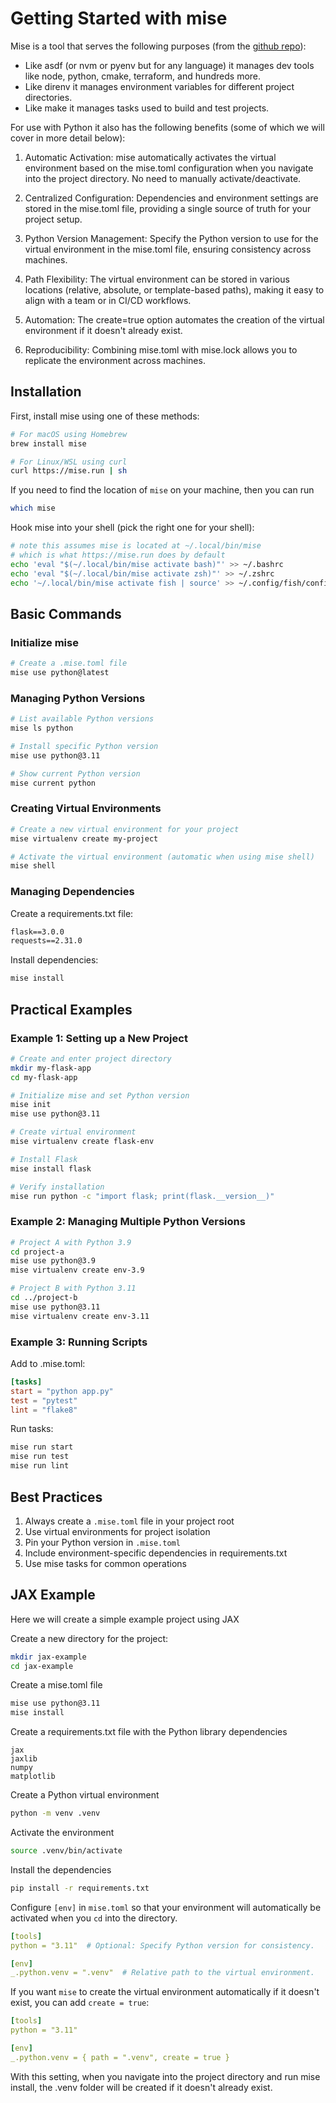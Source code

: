# Getting Started with mise
Mise is a tool that serves the following purposes (from the [github repo](https://github.com/jdx/mise)):
- Like asdf (or nvm or pyenv but for any language) it manages dev tools like node, python, cmake, terraform, and hundreds more.
- Like direnv it manages environment variables for different project directories.
- Like make it manages tasks used to build and test projects.

For use with Python it also has the following benefits (some of which we will cover in more detail below):
1. Automatic Activation:
mise automatically activates the virtual environment based on the mise.toml configuration when you navigate into the project directory. No need to manually activate/deactivate.

2. Centralized Configuration:
Dependencies and environment settings are stored in the mise.toml file, providing a single source of truth for your project setup.

3. Python Version Management:
Specify the Python version to use for the virtual environment in the mise.toml file, ensuring consistency across machines.

4. Path Flexibility:
The virtual environment can be stored in various locations (relative, absolute, or template-based paths), making it easy to align with a team or in CI/CD workflows.

5. Automation:
The create=true option automates the creation of the virtual environment if it doesn't already exist.

6. Reproducibility:
Combining mise.toml with mise.lock allows you to replicate the environment across machines.

## Installation

First, install mise using one of these methods:

```bash
# For macOS using Homebrew
brew install mise

# For Linux/WSL using curl
curl https://mise.run | sh
```

If you need to find the location of `mise` on your machine, then you can run 
```bash
which mise
```

Hook mise into your shell (pick the right one for your shell):

```bash
# note this assumes mise is located at ~/.local/bin/mise
# which is what https://mise.run does by default
echo 'eval "$(~/.local/bin/mise activate bash)"' >> ~/.bashrc
echo 'eval "$(~/.local/bin/mise activate zsh)"' >> ~/.zshrc
echo '~/.local/bin/mise activate fish | source' >> ~/.config/fish/config.fish
```

## Basic Commands

### Initialize mise
```bash
# Create a .mise.toml file
mise use python@latest
```

### Managing Python Versions

```bash
# List available Python versions
mise ls python

# Install specific Python version
mise use python@3.11

# Show current Python version
mise current python
```

### Creating Virtual Environments

```bash
# Create a new virtual environment for your project
mise virtualenv create my-project

# Activate the virtual environment (automatic when using mise shell)
mise shell
```

### Managing Dependencies

Create a requirements.txt file:
```txt
flask==3.0.0
requests==2.31.0
```

Install dependencies:
```bash
mise install
```

## Practical Examples

### Example 1: Setting up a New Project
```bash
# Create and enter project directory
mkdir my-flask-app
cd my-flask-app

# Initialize mise and set Python version
mise init
mise use python@3.11

# Create virtual environment
mise virtualenv create flask-env

# Install Flask
mise install flask

# Verify installation
mise run python -c "import flask; print(flask.__version__)"
```

### Example 2: Managing Multiple Python Versions
```bash
# Project A with Python 3.9
cd project-a
mise use python@3.9
mise virtualenv create env-3.9

# Project B with Python 3.11
cd ../project-b
mise use python@3.11
mise virtualenv create env-3.11
```

### Example 3: Running Scripts
Add to .mise.toml:
```toml
[tasks]
start = "python app.py"
test = "pytest"
lint = "flake8"
```

Run tasks:
```bash
mise run start
mise run test
mise run lint
```

## Best Practices

1. Always create a `.mise.toml` file in your project root
2. Use virtual environments for project isolation
3. Pin your Python version in `.mise.toml`
4. Include environment-specific dependencies in requirements.txt
5. Use mise tasks for common operations

## JAX Example

Here we will create a simple example project using JAX

Create a new directory for the project:
```bash
mkdir jax-example
cd jax-example
```

Create a mise.toml file
```bash
mise use python@3.11
mise install
```

Create a requirements.txt file with the Python library dependencies
```
jax
jaxlib
numpy
matplotlib
```

Create a Python virtual environment
```bash
python -m venv .venv
```

Activate the environment
```bash
source .venv/bin/activate
```

Install the dependencies
```bash
pip install -r requirements.txt
```

Configure `[env]` in `mise.toml` so that your environment will automatically be activated when you `cd` into the directory.

```yaml
[tools]
python = "3.11"  # Optional: Specify Python version for consistency.

[env]
_.python.venv = ".venv"  # Relative path to the virtual environment.
```

If you want `mise` to create the virtual environment automatically if it doesn't exist, you can add `create = true`:
```yaml
[tools]
python = "3.11"

[env]
_.python.venv = { path = ".venv", create = true }
```

With this setting, when you navigate into the project directory and run mise install, the .venv folder will be created if it doesn't already exist.